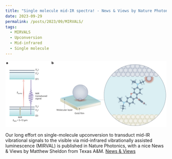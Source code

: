 ```yaml
---
title: "Single molecule mid-IR spectra! - News & Views by Nature Photonics"
date: 2023-09-29
permalink: /posts/2023/09/MIRVALS/
tags:
  - MIRVALS
  - Upconversion
  - Mid-infrared
  - Single molecule
---
```

![Illustration](/images/MIRVALS.png)

Our long effort on single-molecule upconversion to transduct mid-IR vibrational signals to the visible via mid-infrared vibrationally assisted luminescence (MIRVAL)
is published in Nature Photonics, with a nice News & Views by Matthew Sheldon from Texas A&M. 
[News & Views](https://www.nature.com/articles/s41566-023-01289-8)


